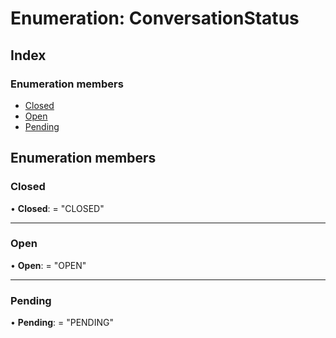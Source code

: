 # Enumeration: ConversationStatus

## Index

### Enumeration members

- [Closed](conversationstatus.md#closed)
- [Open](conversationstatus.md#open)
- [Pending](conversationstatus.md#pending)

## Enumeration members

### <a id="closed" name="closed"></a> Closed

• **Closed**: = "CLOSED"

---

### <a id="open" name="open"></a> Open

• **Open**: = "OPEN"

---

### <a id="pending" name="pending"></a> Pending

• **Pending**: = "PENDING"
